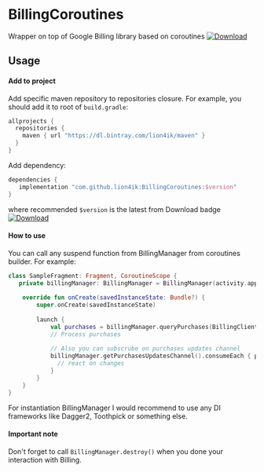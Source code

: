 # BillingCoroutines
Wrapper on top of Google Billing library based on coroutines [ ![Download](https://api.bintray.com/packages/lion4ik/maven/BillingCoroutines/images/download.svg) ](https://bintray.com/lion4ik/maven/BillingCoroutines/_latestVersion)

## Usage

#### Add to project

Add specific maven repository to repositories closure. For example, you should add it to root
of `build.gradle`:

```groovy
allprojects {
  repositories {
    maven { url "https://dl.bintray.com/lion4ik/maven" }
  }
}
```

Add dependency:

```groovy
dependencies {
   implementation "com.github.lion4ik:BillingCoroutines:$version"
}
```

where recommended `$version` is the latest from Download badge [ ![Download](https://api.bintray.com/packages/lion4ik/maven/BillingCoroutines/images/download.svg) ](https://bintray.com/lion4ik/maven/BillingCoroutines/_latestVersion)

#### How to use
You can call any suspend function from BillingManager from coroutines builder. For example:

```kotlin
class SampleFragment: Fragment, CoroutineScope {
   private billingManager: BillingManager = BillingManager(activity.application)
    
    override fun onCreate(savedInstanceState: Bundle?) {
        super.onCreate(savedInstanceState)
        
        launch {
            val purchases = billingManager.queryPurchases(BillingClient.SkuType.INAPP)
            // Process purchases
            
            // Also you can subscrube on purchases updates channel
            billingManager.getPurchasesUpdatesChannel().consumeEach { purchases -> 
              // react on changes
            }
        }
    }
}
```

For instantiation BillingManager I would recommend to use any DI frameworks like Dagger2, Toothpick or something else.

#### Important note

Don't forget to call `BillingManager.destroy()` when you done your interaction with Billing.

